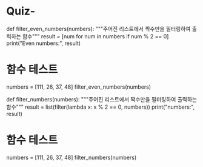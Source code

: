 # Quiz-

def filter_even_numbers(numbers):
    """주어진 리스트에서 짝수만을 필터링하여 출력하는 함수"""
    result = [num for num in numbers if num % 2 == 0]
    print("Even numbers:", result)

# 함수 테스트
numbers = [111, 26, 37, 48]
filter_even_numbers(numbers)



def filter_numbers(numbers):
    """주어진 리스트에서 짝수만을 필터링하여 출력하는 함수"""
    result = list(filter(lambda x: x % 2 == 0, numbers))
    print("numbers:", result)

# 함수 테스트
numbers = [111, 26, 37, 48]
filter_numbers(numbers)
